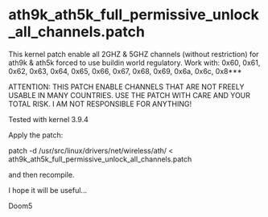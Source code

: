 ath9k_ath5k_full_permissive_unlock_all_channels.patch
=====================================================

This kernel patch enable all 2GHZ &amp; 5GHZ channels (without restriction) for ath9k &amp; ath5k forced to use buildin world regulatory. Work with: 0x60, 0x61, 0x62, 0x63, 0x64, 0x65, 0x66, 0x67, 0x68, 0x69, 0x6a, 0x6c, 0x8***

ATTENTION: THIS PATCH ENABLE CHANNELS THAT ARE NOT FREELY USABLE IN MANY COUNTRIES. USE THE PATCH WITH CARE AND YOUR TOTAL RISK. I AM NOT RESPONSIBLE FOR ANYTHING!

Tested with kernel 3.9.4

Apply the patch:

patch -d /usr/src/linux/drivers/net/wireless/ath/ < ath9k_ath5k_full_permissive_unlock_all_channels.patch 

and then recompile.

I hope it will be useful...

Doom5
